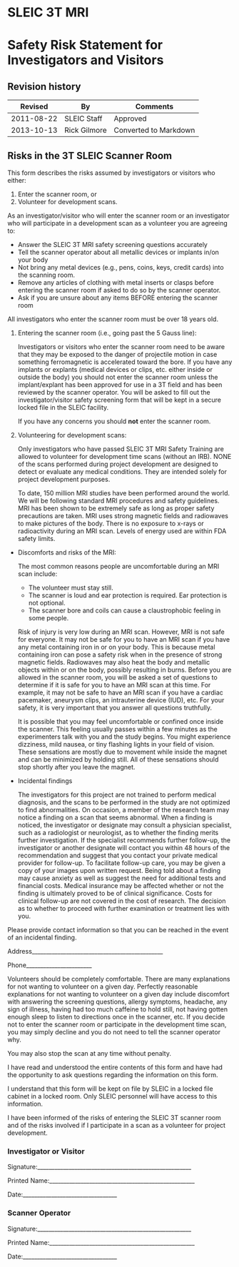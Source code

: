 # SLEIC 3T MRI 
# Safety Risk Statement for Investigators and Visitors 

## Revision history
|Revised|By|Comments|
|-------|--|--------|
|2011-08-22|SLEIC Staff|Approved|
|2013-10-13|Rick Gilmore|Converted to Markdown|

## Risks in the 3T SLEIC Scanner Room 

This form describes the risks assumed by investigators or visitors who either:

1. Enter the scanner room, or
2. Volunteer for development scans.

As an investigator/visitor who will enter the scanner room or an investigator who will participate in a development scan as a volunteer you are agreeing to:

-	Answer the SLEIC 3T MRI safety screening questions accurately
-	Tell the scanner operator about all metallic devices or implants in/on your body
-	Not bring any metal devices (e.g., pens, coins, keys, credit cards) into the scanning room.
-	Remove any articles of clothing with metal inserts or clasps before entering the scanner room if asked to do so by the scanner operator.  
-	Ask if you are unsure about any items BEFORE entering the scanner room

All investigators who enter the scanner room must be over 18 years old.

1.	Entering the scanner room (i.e., going past the 5 Gauss line):

	Investigators or visitors who enter the scanner room need to be aware that they may be exposed to the danger of projectile motion in case something ferromagnetic is accelerated toward the bore. If you have any implants or explants (medical devices or clips, etc. either inside or outside the body) you should not enter the scanner room unless the implant/explant has been approved for use in a 3T field and has been reviewed by the scanner operator. You will be asked to fill out the investigator/visitor safety screening form that will be kept in a secure locked file in the SLEIC facility. 

	If you have any concerns you should **not** enter the scanner room.

2.	Volunteering for development scans:

	Only investigators who have passed SLEIC 3T MRI Safety Training are allowed to volunteer for development time scans (without an IRB).
NONE of the scans performed during project development are designed to detect or evaluate any medical conditions.  They are intended solely for project development purposes. 

	To date, 150 million MRI studies have been performed around the world. We will be following standard MRI procedures and safety guidelines. MRI has been shown to be extremely safe as long as proper safety precautions are taken. MRI uses strong magnetic fields and radiowaves to make pictures of the body. There is no exposure to x-rays or radioactivity during an MRI scan.  Levels of energy used are within FDA safety limits.

- Discomforts and risks of the MRI:  

	The most common reasons people are uncomfortable during an MRI scan include:
	-	The volunteer must stay still.
	-	The scanner is loud and ear protection is required. Ear protection is not optional.
	-	The scanner bore and coils can cause a claustrophobic feeling in some people.

	Risk of injury is very low during an MRI scan.  However, MRI is not safe for everyone.  It may not be safe for you to have an MRI scan if you have any metal containing iron in or on your body. This is because metal containing iron can pose a safety risk when in the presence of strong magnetic fields. Radiowaves may also heat the body and metallic objects within or on the body, possibly resulting in burns. Before you are allowed in the scanner room, you will be asked a set of questions to determine if it is safe for you to have an MRI scan at this time.  For example, it may not be safe to have an MRI scan if you have a cardiac pacemaker, aneurysm clips, an intrauterine device (IUD), etc.  For your safety, it is very important that you answer all questions truthfully.

	It is possible that you may feel uncomfortable or confined once inside the scanner. This feeling usually passes within a few minutes as the experimenters talk with you and the study begins. You might experience dizziness, mild nausea, or tiny flashing lights in your field of vision.  These sensations are mostly due to movement while inside the magnet and can be minimized by holding still. All of these sensations should stop shortly after you leave the magnet.

- Incidental findings 

	The investigators for this project are not trained to perform medical diagnosis, and the scans to be performed in the study are not optimized to find abnormalities. On occasion, a member of the research team may notice a finding on a scan that seems abnormal. When a finding is noticed, the investigator or designate may consult a physician specialist, such as a radiologist or neurologist, as to whether the finding merits further investigation. If the specialist recommends further follow-up, the investigator or another designate will contact you within 48 hours of the recommendation and suggest that you contact your private medical provider for follow-up. To facilitate follow-up care, you may be given a copy of your images upon written request. Being told about a finding may cause anxiety as well as suggest the need for additional tests and financial costs. Medical insurance may be affected whether or not the finding is ultimately proved to be of clinical significance. Costs for clinical follow-up are not covered in the cost of research. The decision as to whether to proceed with further examination or treatment lies with you.

Please provide contact information so that you can be reached in the event of an incidental finding.

Address______________________________________________  

Phone_______________________

Volunteers should be completely comfortable. There are many explanations for not wanting to volunteer on a given day.  Perfectly reasonable explanations for not wanting to volunteer on a given day include discomfort with answering the screening questions, allergy symptoms, headache, any sign of illness, having had too much caffeine to hold still, not having gotten enough sleep to listen to directions once in the scanner, etc. If you decide not to enter the scanner room or participate in the development time scan, you may simply decline and you do not need to tell the scanner operator why.  

You may also stop the scan at any time without penalty.  

I have read and understood the entire contents of this form and have had the opportunity to ask questions regarding the information on this form.

I understand that this form will be kept on file by SLEIC in a locked file cabinet in a locked room.  Only SLEIC personnel will have access to this information. 

I have been informed of the risks of entering the SLEIC 3T scanner room and of the risks involved if I participate in a scan as a volunteer for project development.

### Investigator or Visitor

Signature:______________________________________________________

Printed Name:___________________________________________________

Date:_________________________________

### Scanner Operator

Signature:______________________________________________________

Printed Name:___________________________________________________

Date:_________________________________
